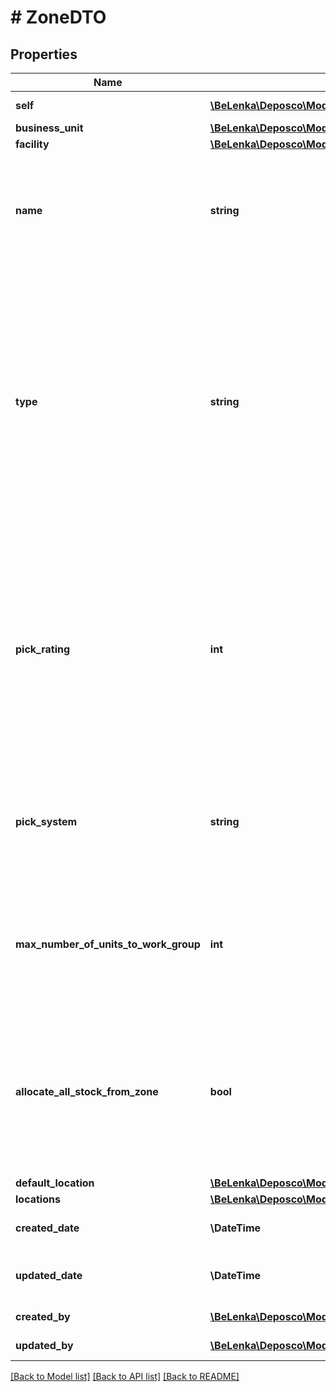 # # ZoneDTO

## Properties

Name | Type | Description | Notes
------------ | ------------- | ------------- | -------------
**self** | [**\BeLenka\Deposco\Model\EntityRef**](EntityRef.md) |  | [optional] [readonly]
**business_unit** | [**\BeLenka\Deposco\Model\EntityRef**](EntityRef.md) |  |
**facility** | [**\BeLenka\Deposco\Model\EntityRef**](EntityRef.md) |  |
**name** | **string** | Name that identifies the zone. You may have multiple zones with the same name, each belonging to a different facility. |
**type** | **string** | Type of zone. Provide a value of &#x60;Picking&#x60; for all picking zones to ensure that users can be assigned to pick from those zones. Provide a value of &#x60;Staging&#x60; for all receiving and shipping zones. Other available values include &#x60;Consignment&#x60;, &#x60;General&#x60;, &#x60;Kitting&#x60;, &#x60;Non-Consignment&#x60;, and &#x60;Packing&#x60;. | [optional]
**pick_rating** | **int** | In pick and pass scenarios, the order/sequence of the zone in relation to other zones. Also used in some configurations of Batch Picking to assign a work group to a picking user based on the zone with the highest pick rating. | [optional]
**pick_system** | **string** | Used for build and release of pick waves for warehouse automation systems such as automated picking with robots. | [optional]
**max_number_of_units_to_work_group** | **int** | Used when building pick waves to define the total number of pickable items that are allowed for a work group in the zone. | [optional]
**allocate_all_stock_from_zone** | **bool** | Used during inventory allocation when releasing pick waves to completely deplete stock from the zone before allocating stock from another zone for an item. | [optional]
**default_location** | [**\BeLenka\Deposco\Model\NullableEntityRef**](NullableEntityRef.md) |  | [optional]
**locations** | [**\BeLenka\Deposco\Model\PaginatedEntityReference**](PaginatedEntityReference.md) |  | [optional]
**created_date** | **\DateTime** | Date and time that the zone was created. | [optional] [readonly]
**updated_date** | **\DateTime** | Date and time that the zone was last updated. | [optional] [readonly]
**created_by** | [**\BeLenka\Deposco\Model\EntityRef**](EntityRef.md) |  | [optional] [readonly]
**updated_by** | [**\BeLenka\Deposco\Model\EntityRef**](EntityRef.md) |  | [optional] [readonly]

[[Back to Model list]](../../README.md#models) [[Back to API list]](../../README.md#endpoints) [[Back to README]](../../README.md)
